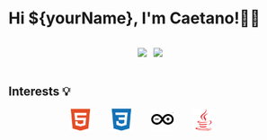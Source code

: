 # Hi ${yourName}, I'm Caetano!👨‍💻

</br>

<div align="center">   
    <img src="https://github-readme-stats.vercel.app/api/top-langs/?username=joaoCaetan0&layout=compact&theme=react"/>
    &nbsp;
    <img height="165px" src="https://github-readme-stats.vercel.app/api?username=joaoCaetan0&count_private=true&show_icons=true&custom_title=Github%20Stats&hide=issues&theme=react"/>
</div>

<br>

## Interests 💡
<div align="center" style= "backgound-color: linear-gradient(to bottom, #0D1117, #161B22)">
    <img height="40" src="https://raw.githubusercontent.com/devicons/devicon/master/icons/html5/html5-plain.svg">
    &ensp;&nbsp;&emsp;
    <img height="40" src="https://raw.githubusercontent.com/devicons/devicon/master/icons/css3/css3-plain.svg">
    &ensp;&nbsp;&emsp;
    <img height="40" src="https://raw.githubusercontent.com/devicons/devicon/master/icons/arduino/arduino-plain.svg">
    &ensp;&nbsp;&emsp;
    <img height="40" src="https://raw.githubusercontent.com/devicons/devicon/master/icons/java/java-plain.svg">
    &ensp;&nbsp;&emsp;
</div>

